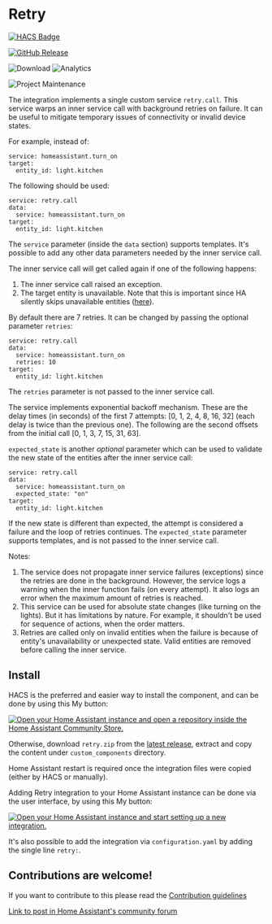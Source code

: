 # Retry

[![HACS Badge](https://img.shields.io/badge/HACS-Default-31A9F4.svg?style=for-the-badge)](https://github.com/hacs/integration)

[![GitHub Release](https://img.shields.io/github/release/amitfin/retry.svg?style=for-the-badge&color=blue)](https://github.com/amitfin/retry/releases) 

![Download](https://img.shields.io/github/downloads/amitfin/retry/total.svg?style=for-the-badge&color=blue) ![Analytics](https://img.shields.io/badge/dynamic/json?style=for-the-badge&color=blue&label=Analytics&suffix=%20Installs&cacheSeconds=15600&url=https://analytics.home-assistant.io/custom_integrations.json&query=$.retry.total)

![Project Maintenance](https://img.shields.io/badge/maintainer-Amit%20Finkelstein-blue.svg?style=for-the-badge)

The integration implements a single custom service `retry.call`. This service warps an inner service call with background retries on failure. It can be useful to mitigate temporary issues of connectivity or invalid device states.

For example, instead of:
```
service: homeassistant.turn_on
target:
  entity_id: light.kitchen
```
The following should be used:
```
service: retry.call
data:
  service: homeassistant.turn_on
target:
  entity_id: light.kitchen
```

The `service` parameter (inside the `data` section) supports templates. It's possible to add any other data parameters needed by the inner service call.

The inner service call will get called again if one of the following happens:
1. The inner service call raised an exception.
2. The target entity is unavailable. Note that this is important since HA silently skips unavailable entities ([here](https://github.com/home-assistant/core/blob/580b20b0a83c561986e7571b83df4a4bcb158392/homeassistant/helpers/service.py#L763)).

By default there are 7 retries. It can be changed by passing the optional parameter `retries`:
```
service: retry.call
data:
  service: homeassistant.turn_on
  retries: 10
target:
  entity_id: light.kitchen
```
The `retries` parameter is not passed to the inner service call.

The service implements exponential backoff mechanism. These are the delay times (in seconds) of the first 7 attempts: [0, 1, 2, 4, 8, 16, 32] (each delay is twice than the previous one). The following are the second offsets from the initial call [0, 1, 3, 7, 15, 31, 63].

`expected_state` is another _optional_ parameter which can be used to validate the new state of the entities after the inner service call:
```
service: retry.call
data:
  service: homeassistant.turn_on
  expected_state: "on"
target:
  entity_id: light.kitchen
```
If the new state is different than expected, the attempt is considered a failure and the loop of retries continues.  The `expected_state` parameter supports templates, and is not passed to the inner service call.

Notes:
1. The service does not propagate inner service failures (exceptions) since the retries are done in the background. However, the service logs a warning when the inner function fails (on every attempt). It also logs an error when the maximum amount of retries is reached.
2. This service can be used for absolute state changes (like turning on the lights). But it has limitations by nature. For example, it shouldn't be used for sequence of actions, when the order matters.
3. Retries are called only on invalid entities when the failure is because of entity's unavailability or unexpected state. Valid entities are removed before calling the inner service.

## Install
HACS is the preferred and easier way to install the component, and can be done by using this My button:

[![Open your Home Assistant instance and open a repository inside the Home Assistant Community Store.](https://my.home-assistant.io/badges/hacs_repository.svg)](https://my.home-assistant.io/redirect/hacs_repository/?owner=amitfin&repository=retry&category=integration)

Otherwise, download `retry.zip` from the [latest release](https://github.com/amitfin/retry/releases), extract and copy the content under `custom_components` directory.

Home Assistant restart is required once the integration files were copied (either by HACS or manually).

Adding Retry integration to your Home Assistant instance can be done via the user interface, by using this My button:

[![Open your Home Assistant instance and start setting up a new integration.](https://my.home-assistant.io/badges/config_flow_start.svg)](https://my.home-assistant.io/redirect/config_flow_start/?domain=retry)

It's also possible to add the integration via `configuration.yaml` by adding the single line `retry:`.

## Contributions are welcome!

If you want to contribute to this please read the [Contribution guidelines](CONTRIBUTING.md)

[Link to post in Home Assistant's community forum](https://community.home-assistant.io/t/improving-automation-reliability/558627)
